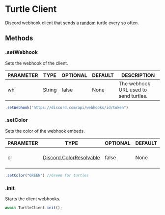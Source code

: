 # Turtle Client
Discord webhook client that sends a [random](/docs/turtle-api?id=random) turtle every so often.

## Methods
### .setWebhook
Sets the webhook of the client.

PARAMETER | TYPE | OPTIONAL | DEFAULT | DESCRIPTION
------ | ------ | ------ | ------ | ------
wh | String | false | None | The webhook URL used to send turtles.

```js
.setWebhook("https://discord.com/api/webhooks/id/token")
```

### .setColor
Sets the color of the webhook embeds.

PARAMETER | TYPE | OPTIONAL | DEFAULT | DESCRIPTION
------ | ------ | ------ | ------ | ------
cl | [Discord.ColorResolvable](https://discord.js.org/#/docs/main/stable/typedef/ColorResolvable) | false | None | The color used on the embeds.

```js
.setColor("GREEN") //Green for turtles
```

### .init
Starts the client webhooks.

```js
await TurtleClient.init();
```
